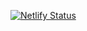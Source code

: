 [![Netlify Status](https://api.netlify.com/api/v1/badges/a280eff2-164c-43f9-954b-7ca66487aa4e/deploy-status)](https://app.netlify.com/sites/groupanimal/deploys)
